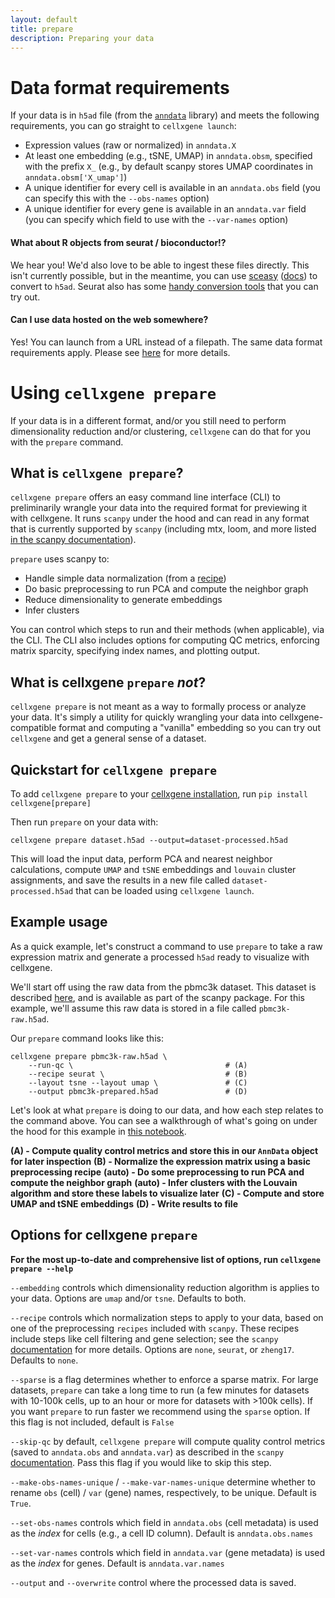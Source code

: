 ```yaml
---
layout: default
title: prepare
description: Preparing your data
---
```

# Data format requirements

If your data is in `h5ad` file (from the [`anndata`](https://anndata.readthedocs.io/en/latest/index.html) library) and meets the following requirements, you can go straight to `cellxgene launch`:

- Expression values (raw or normalized) in `anndata.X`
- At least one embedding (e.g., tSNE, UMAP) in `anndata.obsm`, specified with the prefix `X_` (e.g., by default scanpy stores UMAP coordinates in `anndata.obsm['X_umap']`)
- A unique identifier for every cell is available in an `anndata.obs` field (you can specify this with the `--obs-names` option)
- A unique identifier for every gene is available in an `anndata.var` field (you can specify which field to use with the `--var-names` option)

#### What about R objects from seurat / bioconductor!?
We hear you! We'd also love to be able to ingest these files directly. This isn't currently possible, but in the meantime, you can use [sceasy](https://bioconda.github.io/recipes/r-sceasy/README.html) ([docs](https://cellgeni.readthedocs.io/en/latest/visualisations.html)) to convert to `h5ad`. Seurat also has some [handy conversion tools](https://satijalab.org/seurat/v3.0/conversion_vignette.html) that you can try out.

#### Can I use data hosted on the web somewhere?
Yes! You can launch from a URL instead of a filepath. The same data format requirements apply. Please see [here](launch) for more details.

# Using `cellxgene prepare`

If your data is in a different format, and/or you still need to perform dimensionality reduction and/or clustering, `cellxgene` can do that for you with the `prepare` command.

## What is `cellxgene prepare`?

`cellxgene prepare` offers an easy command line interface (CLI) to preliminarily wrangle your data into the required format for previewing it with cellxgene. It runs `scanpy` under the hood and can read in any format that is currently supported by `scanpy` (including mtx, loom, and more listed [in the scanpy documentation](https://scanpy.readthedocs.io/en/latest/api/index.html#reading)).

`prepare` uses scanpy to:

- Handle simple data normalization (from a [recipe](https://www.pydoc.io/pypi/scanpy-0.2.3/autoapi/preprocessing/recipes/index.html))
- Do basic preprocessing to run PCA and compute the neighbor graph
- Reduce dimensionality to generate embeddings
- Infer clusters

You can control which steps to run and their methods (when applicable), via the CLI. The CLI also includes options for computing QC metrics, enforcing matrix sparcity, specifying index names, and plotting output.

## What is cellxgene `prepare` _not_?

`cellxgene prepare` is not meant as a way to formally process or analyze your data. It's simply a utility for quickly wrangling your data into cellxgene-compatible format and computing a "vanilla" embedding so you can try out `cellxgene` and get a general sense of a dataset.

## Quickstart for `cellxgene prepare`
To add `cellxgene prepare` to your [cellxgene installation](install), run
`pip install cellxgene[prepare]`

Then run `prepare` on your data with:
```
cellxgene prepare dataset.h5ad --output=dataset-processed.h5ad
```

This will load the input data, perform PCA and nearest neighbor calculations, compute `UMAP` and `tSNE` embeddings and `louvain` cluster assignments, and save the results in a new file called `dataset-processed.h5ad` that can be loaded using `cellxgene launch`.

## Example usage

As a quick example, let's construct a command to use `prepare` to take a raw expression matrix and generate a processed `h5ad` ready to visualize with cellxgene.

We'll start off using the raw data from the pbmc3k dataset. This dataset is described [here](https://icb-scanpy.readthedocs-hosted.com/en/stable/api/scanpy.datasets.pbmc3k.html), and is available as part of the scanpy package. For this example, we'll assume this raw data is stored in a file called `pbmc3k-raw.h5ad`.

Our `prepare` command looks like this:

```
cellxgene prepare pbmc3k-raw.h5ad \
	--run-qc \                                  # (A)
	--recipe seurat \                           # (B)
	--layout tsne --layout umap \               # (C)
	--output pbmc3k-prepared.h5ad               # (D)
```

Let's look at what `prepare` is doing to our data, and how each step relates to the command above. You can see a walkthrough of what's going on under the hood for this example in [this notebook](https://github.com/chanzuckerberg/cellxgene-vignettes/blob/master/dataset-processing/pbmc3k-prepare-example.ipynb).

**(A) - Compute quality control metrics and store this in our `AnnData` object for later inspection**
**(B) - Normalize the expression matrix using a basic preprocessing recipe**
**(auto) - Do some preprocessing to run PCA and compute the neighbor graph**
**(auto) - Infer clusters with the Louvain algorithm and store these labels to visualize later**
**(C) - Compute and store UMAP and tSNE embeddings**
**(D) - Write results to file**

## Options for cellxgene `prepare`

**For the most up-to-date and comprehensive list of options, run `cellxgene prepare --help`**

`--embedding` controls which dimensionality reduction algorithm is applies to your data.
Options are `umap` and/or `tsne`. Defaults to both.

`--recipe` controls which normalization steps to apply to your data, based on one of the preprocessing `recipes` included with `scanpy`.
These recipes include steps like cell filtering and gene selection; see the `scanpy` [documentation](https://scanpy.readthedocs.io/en/latest/api/index.html#recipes) for more details.
Options are `none`, `seurat`, or `zheng17`. Defaults to `none`.

`--sparse` is a flag determines whether to enforce a sparse matrix. For large datasets, `prepare` can take a long time to run (a few minutes for datasets with 10-100k cells, up to an hour or more for datasets with >100k cells). If you want `prepare` to run faster we recommend using the `sparse` option.
If this flag is not included, default is `False`

`--skip-qc` by default, `cellxgene prepare` will compute quality control metrics (saved to `anndata.obs` and `anndata.var`) as described in the `scanpy` [documentation](https://scanpy.readthedocs.io/en/stable/api/scanpy.pp.calculate_qc_metrics.html). Pass this flag if you would like to skip this step.

`--make-obs-names-unique` / `--make-var-names-unique` determine whether to rename `obs` (cell) / `var` (gene) names, respectively, to be unique.
Default is `True`.

`--set-obs-names` controls which field in `anndata.obs` (cell metadata) is used as the _index_ for cells (e.g., a cell ID column).
Default is `anndata.obs.names`

`--set-var-names` controls which field in `anndata.var` (gene metadata) is used as the _index_ for genes.
Default is `anndata.var.names`

`--output` and `--overwrite` control where the processed data is saved.
